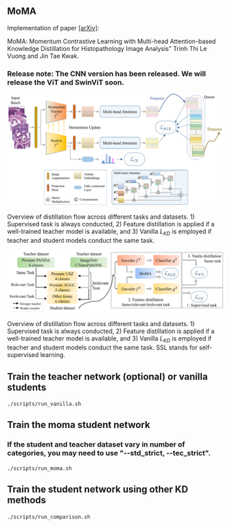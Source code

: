 
## MoMA

Implementation of paper [[arXiv]](https://arxiv.org/abs/2308.16561): 

MoMA: Momentum Contrastive Learning with Multi-head Attention-based Knowledge Distillation for Histopathology Image Analysis"
Trinh Thi Le Vuong and Jin Tae Kwak. 

### Release note: The CNN version has been released. We will release the ViT and SwinViT soon.


<p align="center">
  <img src="figures/overview.png" width="600">
</p>

Overview of distillation flow across different tasks and datasets. 1) Supervised task is always conducted, 2) Feature distillation is applied if a well-trained teacher model is available, and 3) Vanilla ${L}_{KD}$ is employed if teacher and student models conduct the same task.


<p align="center">
  <img src="figures/KD_dataset.png" width="600">
</p>

Overview of distillation flow across different tasks and datasets. 1) Supervised task is always conducted, 2) Feature distillation is applied if a well-trained teacher model is available, and 3) Vanilla ${L}_{KD}$ is employed if teacher and student models conduct the same task. SSL stands for self-supervised learning.

## Train the teacher network (optional) or vanilla students
 
```
./scripts/run_vanilla.sh
```



## Train the moma student network
### If the student and teacher dataset vary in number of categories, you may need to use "--std_strict,  --tec_strict".

```
./scripts/run_moma.sh
```


## Train the student network using other KD methods

```
./scripts/run_comparison.sh
```
